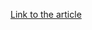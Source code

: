 [Link to the article](https://bankinfosecurity.com/vietnamese-bank-blocks-1-million-online-heist-a-9105)
